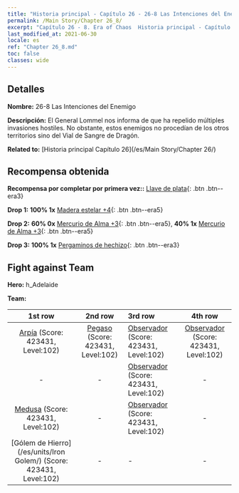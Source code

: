 ```yaml
---
title: "Historia principal - Capítulo 26 - 26-8 Las Intenciones del Enemigo"
permalink: /Main Story/Chapter 26_8/
excerpt: "Capítulo 26 - 8. Era of Chaos  Historia principal - Capítulo 26_8. 26-8 Las Intenciones del Enemigo"
last_modified_at: 2021-06-30
locale: es
ref: "Chapter 26_8.md"
toc: false
classes: wide
---
```


## Detalles

 **Nombre:** 26-8 Las Intenciones del Enemigo

 **Descripción:** El General Lommel nos informa de que ha repelido múltiples invasiones hostiles. No obstante, estos enemigos no procedían de los otros territorios sino del Vial de Sangre de Dragón.

 **Related to:** [Historia principal Capítulo 26](/es/Main Story/Chapter 26/)

## Recompensa obtenida

 **Recompensa por completar por primera vez::** [Llave de plata](/ItemsES/con_693/){: .btn .btn--era3}

 **Drop 1:** **100% 1x** [Madera estelar +4](/ItemsES/mat_90/){: .btn .btn--era5}

 **Drop 2:** **60% 0x** [Mercurio de Alma +3](/ItemsES/mat_84/){: .btn .btn--era5}, **40% 1x** [Mercurio de Alma +3](/ItemsES/mat_84/){: .btn .btn--era5}

 **Drop 3:** **100% 1x** [Pergaminos de hechizo](/ItemsES/con_694/){: .btn .btn--era3}


## Fight against Team
 **Hero:** h_Adelaide

 **Team:**


  | 1st row | 2nd row | 3rd row | 4th row |
  |:----:|:----:|:----|:----:|
  | [Arpía](/es/units/Harpy/) (Score: 423431, Level:102)  | [Pegaso](/es/units/Pegasus/) (Score: 423431, Level:102)  | [Observador](/es/units/Beholder/) (Score: 423431, Level:102)  | [Observador](/es/units/Beholder/) (Score: 423431, Level:102)  |
  | - | - | [Observador](/es/units/Beholder/) (Score: 423431, Level:102)  | - |
  | [Medusa](/es/units/Medusa/) (Score: 423431, Level:102)  | - | [Observador](/es/units/Beholder/) (Score: 423431, Level:102)  | - |
  | [Gólem de Hierro](/es/units/Iron Golem/) (Score: 423431, Level:102)  | - | - | - |


